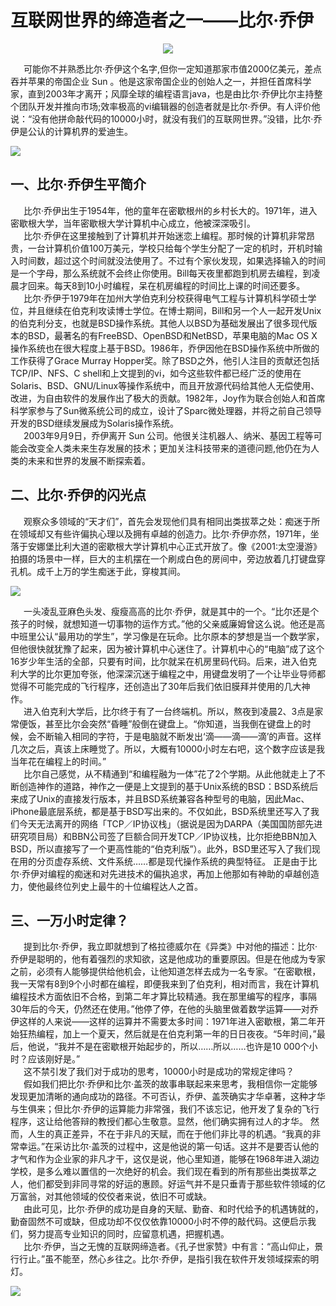 # 互联网世界的缔造者之一——比尔·乔伊


<center>
<img src=https://timgsa.baidu.com/timg?image&quality=80&size=b9999_10000&sec=1539180219643&di=bf82e78634602217876fc5271c2ccdf0&imgtype=0&src=http%3A%2F%2Fwww.polymer.cn%2FUploadFile%2FIndustryNewsPic%2F20170823145111_9572.jpeg>  
</center>    
  
  
&ensp;&ensp;&ensp;可能你不并熟悉比尔·乔伊这个名字,但你一定知道那家市值2000亿美元，差点吞并苹果的帝国企业 Sun 。他是这家帝国企业的创始人之一，并担任首席科学家，直到2003年才离开；风靡全球的编程语言java，也是由比尔·乔伊比尔主持整个团队开发并推向市场;效率极高的vi编辑器的创造者就是比尔·乔伊。有人评价他说：“没有他拼命敲代码的10000小时，就没有我们的互联网世界。”没错，比尔·乔伊是公认的计算机界的爱迪生。
  
![](https://img.huxiucdn.com/article/content/201605/01/1309416941.png?imageMogr2/strip/interlace/1/quality/85/format/png)

  ## 一、比尔·乔伊生平简介
&ensp;&ensp;&ensp;比尔·乔伊出生于1954年，他的童年在密歇根州的乡村长大的。1971年，进入密歇根大学，当年密歇根大学计算机中心成立，他被深深吸引。  
&ensp;&ensp;&ensp;比尔·乔伊在这里接触到了计算机并开始迷恋上编程。那时候的计算机非常昂贵，一台计算机价值100万美元，学校只给每个学生分配了一定的机时，开机时输入时间数，超过这个时间就没法使用了。不过有个家伙发现，如果选择输入的时间是一个字母，那么系统就不会终止你使用。Bill每天夜里都跑到机房去编程，到凌晨才回来。每天8到10小时编程，呆在机房编程的时间比上课的时间还要多。  
&ensp;&ensp;&ensp;比尔·乔伊于1979年在加州大学伯克利分校获得电气工程与计算机科学硕士学位，并且继续在伯克利攻读博士学位。在博士期间，Bill和另一个人一起开发Unix的伯克利分支，也就是BSD操作系统。其他人以BSD为基础发展出了很多现代版本的BSD，最著名的有FreeBSD、OpenBSD和NetBSD，苹果电脑的Mac OS X操作系统也在很大程度上基于BSD。1986年，乔伊因他在BSD操作系统中所做的工作获得了Grace Murray Hopper奖。除了BSD之外，他引人注目的贡献还包括TCP/IP、NFS、C shell和上文提到的vi，如今这些软件都已经广泛的使用在Solaris、BSD、GNU/Linux等操作系统中，而且开放源代码给其他人无偿使用、改进，为自由软件的发展作出了极大的贡献。1982年，Joy作为联合创始人和首席科学家参与了Sun微系统公司的成立，设计了Sparc微处理器，并将之前自己领导开发的BSD继续发展成为Solaris操作系统。  
&ensp;&ensp;&ensp;2003年9月9日，乔伊离开 Sun 公司。他很关注机器人、纳米、基因工程等可能会改变全人类未来生存发展的技术；更加关注科技带来的道德问题,他仍在为人类的未来和世界的发展不断探索着。

## 二、比尔·乔伊的闪光点
&ensp;&ensp;&ensp;观察众多领域的“天才们”，首先会发现他们具有相同出类拔萃之处：痴迷于所在领域却又有些许偏执心理以及拥有卓越的创造力。比尔·乔伊亦然，1971年，坐落于安娜堡比利大道的密歇根大学计算机中心正式开放了。像《2001:太空漫游》拍摄的场景中一样，巨大的主机摆在一个刷成白色的房间中，旁边放着几打键盘穿孔机。成千上万的学生痴迷于此，穿梭其间。
  
![](https://img.huxiucdn.com/article/content/201605/01/1306311451.png?imageMogr2/strip/interlace/1/quality/85/format/png)  
  
&ensp;&ensp;&ensp;一头凌乱亚麻色头发、瘦瘦高高的比尔·乔伊，就是其中的一个。“比尔还是个孩子的时候，就想知道一切事物的运作方式。”他的父亲威廉姆曾这么说。他还是高中班里公认“最用功的学生”，学习像是在玩命。比尔原本的梦想是当一个数学家，但他很快就犹豫了起来，因为被计算机中心迷住了。计算机中心的“电脑”成了这个16岁少年生活的全部，只要有时间，比尔就呆在机房里码代码。后来，进入伯克利大学的比尔更加夸张，他深深沉迷于编程之中，用键盘发明了一个让毕业导师都觉得不可能完成的飞行程序，还创造出了30年后我们依旧膜拜并使用的几大神作。  
&ensp;&ensp;&ensp;进入伯克利大学后，比尔终于有了一台终端机。所以，熬夜到凌晨2、3点是家常便饭，甚至比尔会突然“昏睡”般倒在键盘上。“你知道，当我倒在键盘上的时候，会不断输入相同的字符，于是电脑就不断发出‘滴——滴——滴’的声音。这样几次之后，真该上床睡觉了。所以，大概有10000小时左右吧，这个数字应该是我当年花在编程上的时间。”  
&ensp;&ensp;&ensp;比尔自己感觉，从不精通到“和编程融为一体”花了2个学期。从此他就走上了不断创造神作的道路，神作之一便是上文提到的基于Unix系统的BSD：BSD系统后来成了Unix的直接发行版本，并且BSD系统兼容各种型号的电脑，因此Mac、iPhone最底层系统，都是基于BSD写出来的。不仅如此，BSD系统里还写入了我们今天无法离开的网络「TCP／IP协议栈」（据说是因为DARPA（美国国防部先进研究项目局）和BBN公司签了巨额合同开发TCP／IP协议栈，比尔拒绝BBN加入BSD，所以直接写了一个更高性能的“伯克利版”）。此外，BSD里还写入了我们现在用的分页虚存系统、文件系统……都是现代操作系统的典型特征。
正是由于比尔·乔伊对编程的痴迷和对先进技术的偏执追求，再加上他那如有神助的卓越创造力，使他最终位列史上最牛的十位编程达人之首。
## 三、一万小时定律？
&ensp;&ensp;&ensp;提到比尔·乔伊，我立即就想到了格拉德威尔在《异类》中对他的描述：比尔·乔伊是聪明的，他有着强烈的求知欲，这是他成功的重要原因。但是在他成为专家之前，必须有人能够提供给他机会，让他知道怎样去成为一名专家。“在密歇根，我一天常有8到9个小时都在编程，即便我来到了伯克利，相对而言，我在计算机编程技术方面依旧不合格，到第二年才算比较精通。我在那里编写的程序，事隔30年后的今天，仍然还在使用。”他停了停，在他的头脑里做着数学运算——对乔伊这样的人来说——这样的运算并不需要太多时间：1971年进入密歇根，第二年开始狂热编程，加上一个夏天，然后就是在伯克利第一年的日日夜夜。“5年时间，”最后，他说，“我并不是在密歇根开始起步的，所以……所以……也许是10 000个小时？应该刚好是。”  
&ensp;&ensp;&ensp;这不禁引发了我们对于成功的思考，10000小时是成功的常规定律吗？  
&ensp;&ensp;&ensp;假如我们把比尔·乔伊和比尔·盖茨的故事串联起来来思考，我相信你一定能够发现更加清晰的通向成功的路径。不可否认，乔伊、盖茨确实才华卓著，这种才华与生俱来；但比尔·乔伊的运算能力非常强，我们不该忘记，他开发了复杂的飞行程序，这让给他答辩的教授们都心生敬意。显然，他们确实拥有过人的才华。
然而，人生的真正差异，不在于非凡的天赋，而在于他们非比寻的机遇。“我真的非常幸运。”在采访比尔·盖茨的过程中，这是他说的第一句话。这并不是要否认他的才气和作为企业家的非凡才干，这仅是说，他心里知道，能够在1968年进入湖边学校，是多么难以置信的一次绝好的机会。我们现在看到的所有那些出类拔萃之人，他们都受到非同寻常的好运的惠顾。好运气并不是只垂青于那些软件领域的亿万富翁，对其他领域的佼佼者来说，依旧不可或缺。  
&ensp;&ensp;&ensp;由此可见，比尔·乔伊的成功是自身的天赋、勤奋、和时代给予的机遇铸就的，勤奋固然不可或缺，但成功却不仅仅依靠10000小时不停的敲代码。这便启示我们，努力提高专业知识的同时，应留意机遇，把握机遇。  
&ensp;&ensp;&ensp;比尔·乔伊，当之无愧的互联网缔造者。《孔子世家赞》中有言：“高山仰止，景行行止。”虽不能至，然心乡往之。比尔·乔伊，是指引我在软件开发领域探索的明灯。
  
![](https://ss2.baidu.com/6ONYsjip0QIZ8tyhnq/it/u=847351889,1098126004&fm=173&s=D734C56ECEA9A455507DDDB203004001&w=640&h=480&img.JPEG)